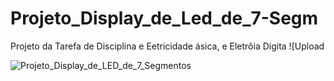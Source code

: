 # Projeto_Display_de_Led_de_7-Segm
Projeto da Tarefa de Disciplina e Eetricidade ásica, e Eletrôia Digita
![Upload

![Projeto_Display_de_LED_de_7_Segmentos](https://github.com/user-attachments/assets/9eec8055-4d3a-4ee0-8d12-18627fa1eed5)
